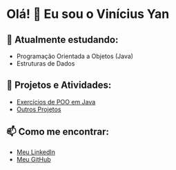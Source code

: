 # Olá! 👋 Eu sou o Vinícius Yan

## 🌱 Atualmente estudando:
- Programação Orientada a Objetos (Java)
- Estruturas de Dados

## 📂 Projetos e Atividades:
- [Exercícios de POO em Java](https://github.com/seu-usuario/poo-java-exercicios)
- [Outros Projetos](https://github.com/seu-usuario?tab=repositories)

## 📫 Como me encontrar:
- [Meu LinkedIn](https://linkedin.com/in/vinyanw)
- [Meu GitHub](https://github.com/vinyanw)
